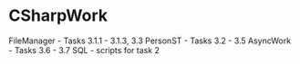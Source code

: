 # CSharpWork
FileManager - Tasks 3.1.1 - 3.1.3, 3.3
PersonST - Tasks 3.2 - 3.5
AsyncWork - Tasks 3.6 - 3.7
SQL - scripts for task 2
